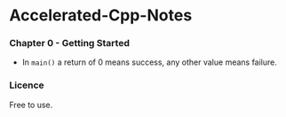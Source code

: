 # Accelerated-Cpp-Notes
### Chapter 0 - Getting Started
* In ```main()``` a return of 0 means success, any other value means failure.
### Licence
Free to use.
